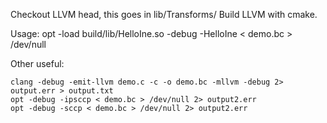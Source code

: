 Checkout LLVM head, this goes in lib/Transforms/
Build LLVM with cmake.

Usage:
    opt -load build/lib/HelloIne.so -debug -HelloIne < demo.bc > /dev/null

Other useful:

    clang -debug -emit-llvm demo.c -c -o demo.bc -mllvm -debug 2> output.err > output.txt
    opt -debug -ipsccp < demo.bc > /dev/null 2> output2.err
    opt -debug -sccp < demo.bc > /dev/null 2> output2.err
